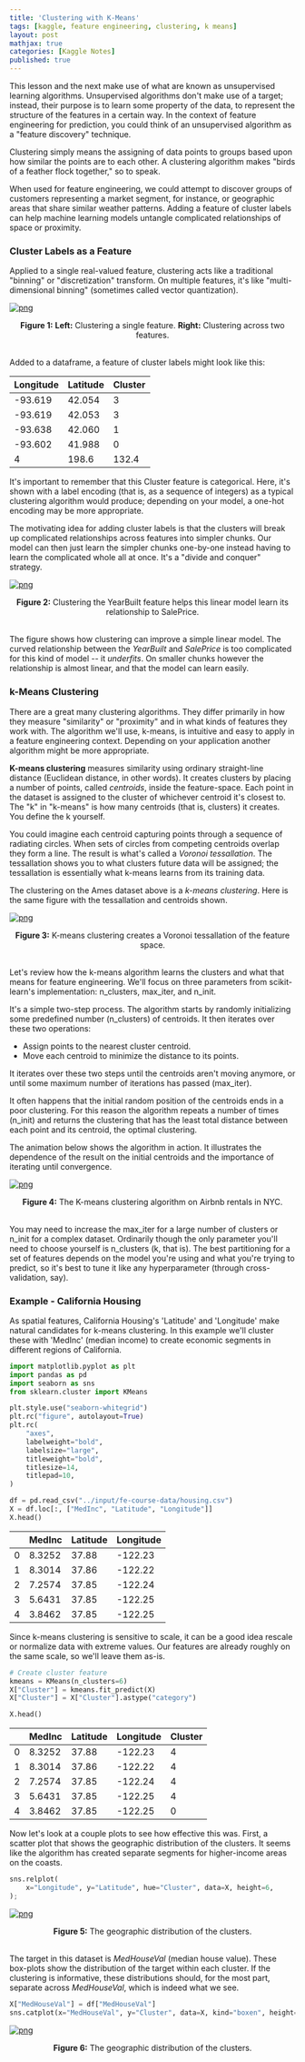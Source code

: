 ```yaml
---
title: 'Clustering with K-Means'
tags: [kaggle, feature engineering, clustering, k means]
layout: post
mathjax: true
categories: [Kaggle Notes]
published: true
---
```


This lesson and the next make use of what are known as unsupervised learning algorithms. Unsupervised algorithms don't make use of a target; instead, their purpose is to learn some property of the data, to represent the structure of the features in a certain way. In the context of feature engineering for prediction, you could think of an unsupervised algorithm as a "feature discovery" technique.

Clustering simply means the assigning of data points to groups based upon how similar the points are to each other. A clustering algorithm makes "birds of a feather flock together," so to speak.

When used for feature engineering, we could attempt to discover groups of customers representing a market segment, for instance, or geographic areas that share similar weather patterns. Adding a feature of cluster labels can help machine learning models untangle complicated relationships of space or proximity.

### Cluster Labels as a Feature

Applied to a single real-valued feature, clustering acts like a traditional "binning" or "discretization" transform. On multiple features, it's like "multi-dimensional binning" (sometimes called vector quantization).


    
[![png](https://raw.githubusercontent.com/sourestdeeds/sourestdeeds.github.io/main/_posts/2021-12-03-clustering-with-k-means/1.png#center)](https://raw.githubusercontent.com/sourestdeeds/sourestdeeds.github.io/main/_posts/2021-12-03-clustering-with-k-means/1.png)
<center><b>Figure 1:</b> <b> Left:</b> Clustering a single feature. <b>Right:</b> Clustering across two features.</center><br>     
    

Added to a dataframe, a feature of cluster labels might look like this:

<div class="table-wrapper" markdown="block">

| Longitude | Latitude | Cluster |
|-----------|----------|---------|
| -93.619   | 42.054   | 3       |
| -93.619   | 42.053   | 3       |
| -93.638   | 42.060   | 1       |
| -93.602   | 41.988   | 0       |
| 4         | 198.6    | 132.4   |

</div>

It's important to remember that this Cluster feature is categorical. Here, it's shown with a label encoding (that is, as a sequence of integers) as a typical clustering algorithm would produce; depending on your model, a one-hot encoding may be more appropriate.

The motivating idea for adding cluster labels is that the clusters will break up complicated relationships across features into simpler chunks. Our model can then just learn the simpler chunks one-by-one instead having to learn the complicated whole all at once. It's a "divide and conquer" strategy.


[![png](https://raw.githubusercontent.com/sourestdeeds/sourestdeeds.github.io/main/_posts/2021-12-03-clustering-with-k-means/2.png#center)](https://raw.githubusercontent.com/sourestdeeds/sourestdeeds.github.io/main/_posts/2021-12-03-clustering-with-k-means/2.png)
<center><b>Figure 2:</b> Clustering the YearBuilt feature helps this linear model learn its relationship to SalePrice.</center><br>   

The figure shows how clustering can improve a simple linear model. The curved relationship between the *YearBuilt* and *SalePrice* is too complicated for this kind of model -- it *underfits*. On smaller chunks however the relationship is almost linear, and that the model can learn easily.

### k-Means Clustering

There are a great many clustering algorithms. They differ primarily in how they measure "similarity" or "proximity" and in what kinds of features they work with. The algorithm we'll use, k-means, is intuitive and easy to apply in a feature engineering context. Depending on your application another algorithm might be more appropriate.

**K-means clustering** measures similarity using ordinary straight-line distance (Euclidean distance, in other words). It creates clusters by placing a number of points, called *centroids*, inside the feature-space. Each point in the dataset is assigned to the cluster of whichever centroid it's closest to. The "k" in "k-means" is how many centroids (that is, clusters) it creates. You define the k yourself.

You could imagine each centroid capturing points through a sequence of radiating circles. When sets of circles from competing centroids overlap they form a line. The result is what's called a *Voronoi tessallation*. The tessallation shows you to what clusters future data will be assigned; the tessallation is essentially what k-means learns from its training data.

The clustering on the Ames dataset above is a *k-means clustering*. Here is the same figure with the tessallation and centroids shown.


[![png](https://raw.githubusercontent.com/sourestdeeds/sourestdeeds.github.io/main/_posts/2021-12-03-clustering-with-k-means/3.jpeg#center)](https://raw.githubusercontent.com/sourestdeeds/sourestdeeds.github.io/main/_posts/2021-12-03-clustering-with-k-means/3.jpeg)
<center><b>Figure 3:</b> K-means clustering creates a Voronoi tessallation of the feature space.</center><br>   

Let's review how the k-means algorithm learns the clusters and what that means for feature engineering. We'll focus on three parameters from scikit-learn's implementation: n_clusters, max_iter, and n_init.

It's a simple two-step process. The algorithm starts by randomly initializing some predefined number (n_clusters) of centroids. It then iterates over these two operations:

- Assign points to the nearest cluster centroid.
- Move each centroid to minimize the distance to its points.

It iterates over these two steps until the centroids aren't moving anymore, or until some maximum number of iterations has passed (max_iter).

It often happens that the initial random position of the centroids ends in a poor clustering. For this reason the algorithm repeats a number of times (n_init) and returns the clustering that has the least total distance between each point and its centroid, the optimal clustering.

The animation below shows the algorithm in action. It illustrates the dependence of the result on the initial centroids and the importance of iterating until convergence.

[![png](https://raw.githubusercontent.com/sourestdeeds/sourestdeeds.github.io/main/_posts/2021-12-03-clustering-with-k-means/4.gif#center)](https://raw.githubusercontent.com/sourestdeeds/sourestdeeds.github.io/main/_posts/2021-12-03-clustering-with-k-means/4.gif)
<center><b>Figure 4:</b> The K-means clustering algorithm on Airbnb rentals in NYC.</center><br>   

You may need to increase the max_iter for a large number of clusters or n_init for a complex dataset. Ordinarily though the only parameter you'll need to choose yourself is n_clusters (k, that is). The best partitioning for a set of features depends on the model you're using and what you're trying to predict, so it's best to tune it like any hyperparameter (through cross-validation, say).

### Example - California Housing

As spatial features, California Housing's 'Latitude' and 'Longitude' make natural candidates for k-means clustering. In this example we'll cluster these with 'MedInc' (median income) to create economic segments in different regions of California.

```python
import matplotlib.pyplot as plt
import pandas as pd
import seaborn as sns
from sklearn.cluster import KMeans

plt.style.use("seaborn-whitegrid")
plt.rc("figure", autolayout=True)
plt.rc(
    "axes",
    labelweight="bold",
    labelsize="large",
    titleweight="bold",
    titlesize=14,
    titlepad=10,
)

df = pd.read_csv("../input/fe-course-data/housing.csv")
X = df.loc[:, ["MedInc", "Latitude", "Longitude"]]
X.head()
```

<div class="table-wrapper" markdown="block">

|   | MedInc | Latitude | Longitude |
|---|--------|----------|-----------|
| 0 | 8.3252 | 37.88    | -122.23   |
| 1 | 8.3014 | 37.86    | -122.22   |
| 2 | 7.2574 | 37.85    | -122.24   |
| 3 | 5.6431 | 37.85    | -122.25   |
| 4 | 3.8462 | 37.85    | -122.25   |

</div>

Since k-means clustering is sensitive to scale, it can be a good idea rescale or normalize data with extreme values. Our features are already roughly on the same scale, so we'll leave them as-is.



```python
# Create cluster feature
kmeans = KMeans(n_clusters=6)
X["Cluster"] = kmeans.fit_predict(X)
X["Cluster"] = X["Cluster"].astype("category")

X.head()
```

<div class="table-wrapper" markdown="block">

|   | MedInc | Latitude | Longitude | Cluster |
|---|--------|----------|-----------|---------|
| 0 | 8.3252 | 37.88    | -122.23   | 4       |
| 1 | 8.3014 | 37.86    | -122.22   | 4       |
| 2 | 7.2574 | 37.85    | -122.24   | 4       |
| 3 | 5.6431 | 37.85    | -122.25   | 4       |
| 4 | 3.8462 | 37.85    | -122.25   | 0       |

</div>

Now let's look at a couple plots to see how effective this was. First, a scatter plot that shows the geographic distribution of the clusters. It seems like the algorithm has created separate segments for higher-income areas on the coasts.

```python
sns.relplot(
    x="Longitude", y="Latitude", hue="Cluster", data=X, height=6,
);
```

[![png](https://raw.githubusercontent.com/sourestdeeds/sourestdeeds.github.io/main/_posts/2021-12-03-clustering-with-k-means/5.png#center)](https://raw.githubusercontent.com/sourestdeeds/sourestdeeds.github.io/main/_posts/2021-12-03-clustering-with-k-means/5.png)
<center><b>Figure 5:</b> The geographic distribution of the clusters.</center><br> 

The target in this dataset is *MedHouseVal* (median house value). These box-plots show the distribution of the target within each cluster. If the clustering is informative, these distributions should, for the most part, separate across *MedHouseVal*, which is indeed what we see.

```python
X["MedHouseVal"] = df["MedHouseVal"]
sns.catplot(x="MedHouseVal", y="Cluster", data=X, kind="boxen", height=6);
```

[![png](https://raw.githubusercontent.com/sourestdeeds/sourestdeeds.github.io/main/_posts/2021-12-03-clustering-with-k-means/6.png#center)](https://raw.githubusercontent.com/sourestdeeds/sourestdeeds.github.io/main/_posts/2021-12-03-clustering-with-k-means/6.png)
<center><b>Figure 6:</b> The geographic distribution of the clusters.</center><br> 